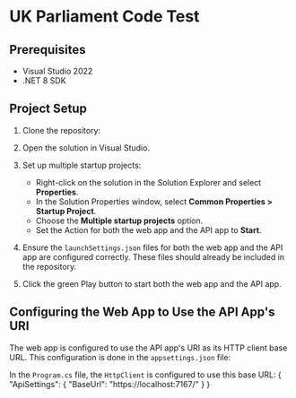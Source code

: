 # UK Parliament Code Test

## Prerequisites
- Visual Studio 2022
- .NET 8 SDK

## Project Setup

1. Clone the repository:
   
2. Open the solution in Visual Studio.

3. Set up multiple startup projects:
   - Right-click on the solution in the Solution Explorer and select **Properties**.
   - In the Solution Properties window, select **Common Properties > Startup Project**.
   - Choose the **Multiple startup projects** option.
   - Set the Action for both the web app and the API app to **Start**.

4. Ensure the `launchSettings.json` files for both the web app and the API app are configured correctly. These files should already be included in the repository.

5. Click the green Play button to start both the web app and the API app.

## Configuring the Web App to Use the API App's URI

The web app is configured to use the API app's URI as its HTTP client base URL. This configuration is done in the `appsettings.json` file:


In the `Program.cs` file, the `HttpClient` is configured to use this base URL:
{ "ApiSettings": { "BaseUrl": "https://localhost:7167/" } }



